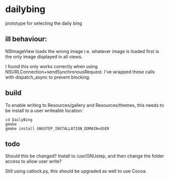 # dailybing

prototype for selecting the daily bing

## ill behaviour:
NSImageView loads the wrong image i.e. whatever image is loaded first is the only image displayed in all views.

I found this only works correctly when using NSURLConnection+sendSynchronousRequest. I've wrapped these calls with dispatch_async to prevent blocking.

## build
To enable writing to Resources/gallery and Resources/themes, this needs to be install to a user writeable location:
```
cd DailyBing
gmake
gmake install GNUSTEP_INSTALLATION_DOMAIN=USER
```

## todo
Should this be changed? Install to /usr/GNUstep, and then change the folder access to allow user write?

Still using catlock.py, this should be upgraded as well to use Cocoa.
